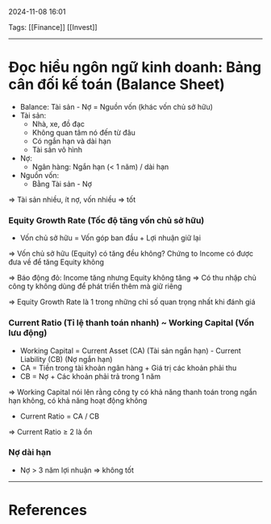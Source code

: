 2024-11-08 16:01

Tags: [[Finance]] [[Invest]]

---

# Đọc hiểu ngôn ngữ kinh doanh: Bảng cân đối kế toán (Balance Sheet)

-   Balance: Tài sản - Nợ = Nguồn vốn (khác vốn chủ sở hữu)
-   Tài sản:
    -   Nhà, xe, đồ đạc
    -   Không quan tâm nó đến từ đâu
    -   Có ngắn hạn và dài hạn
    -   Tài sản vô hình
-   Nợ:
    -   Ngân hàng: Ngắn hạn (< 1 năm) / dài hạn
-   Nguồn vốn:
    -   Bằng Tài sản - Nợ

⇒ Tài sản nhiều, ít nợ, vốn nhiều ⇒ tốt

### Equity Growth Rate (Tốc độ tăng vốn chủ sở hữu)

-   Vốn chủ sở hữu = Vốn góp ban đầu + Lợi nhuận giữ lại

⇒ Vốn chủ sở hữu (Equity) có tăng đều không? Chứng to Income có được đưa về để tăng Equity không

⇒ Báo động đỏ: Income tăng nhưng Equity không tăng ⇒ Có thu nhập chủ công ty không dùng để phát triển thêm mà giữ riêng

⇒ Equity Growth Rate là 1 trong những chỉ số quan trọng nhất khi đánh giá

### Current Ratio (Tỉ lệ thanh toán nhanh) ~ Working Capital (Vốn lưu động)

-   Working Capital = Current Asset (CA) (Tài sản ngắn hạn) - Current Liability (CB) (Nợ ngắn hạn)
-   CA = Tiền trong tài khoản ngân hàng + Giá trị các khoản phải thu
-   CB = Nợ + Các khoản phải trả trong 1 năm

⇒ Working Capital nói lên rằng công ty có khả năng thanh toán trong ngắn hạn không, có khả năng hoạt động không

-   Current Ratio = CA / CB

⇒ Current Ratio ≥ 2 là ổn

### Nợ dài hạn

-   Nợ > 3 năm lợi nhuận ⇒ không tốt

---
# References